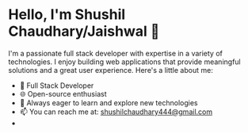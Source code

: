 # Hello, I'm Shushil Chaudhary/Jaishwal 👋

I'm a passionate full stack developer with expertise in a variety of technologies. I enjoy building web applications that provide meaningful solutions and a great user experience. Here's a little about me:

- 💼 Full Stack Developer
- 🌐 Open-source enthusiast
- 🚀 Always eager to learn and explore new technologies
- 📫 You can reach me at: shushilchaudhary444@gmail.com
-



<!---
Shushil-JL/Shushil-JL is a ✨ special ✨ repository because its `README.md` (this file) appears on your GitHub profile.
You can click the Preview link to take a look at your changes.
--->
